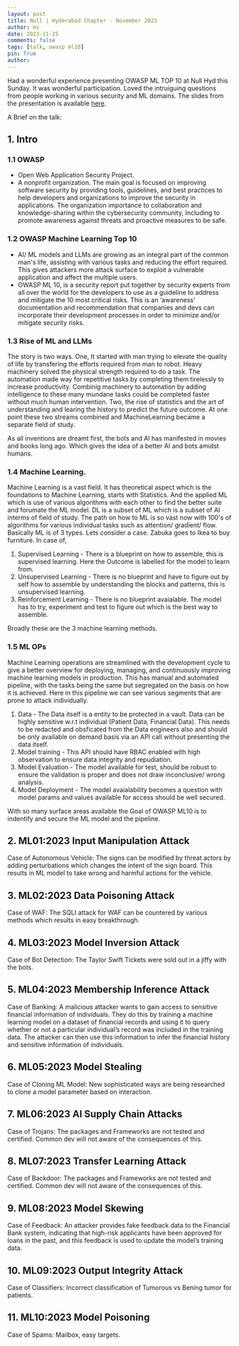 ```yaml
---
layout: post
title: Null | Hyderabad Chapter - November 2023
author: ms
date: 2023-11-25
comments: false
tags: [talk, owasp ml10]
pin: True
author:
---
```


Had a wonderful experience presenting OWASP ML TOP 10 at Null Hyd this Sunday. It was wonderful participation. Loved the intruiguing questions from people working in various security and ML domains. The slides from the presentation is available [here](https://github.com/msnishanth9001/msnishanth9001.github.io/blob/main/PPTX/Null%20%7C%20Hyd%20Nov.pptx).

A Brief on the talk:

## 1. Intro

### 1.1 OWASP 
- Open Web Application Security Project.
- A nonprofit organization. The main goal is focused on improving software security by providing tools, guidelines, and best practices to help developers and organizations to improve the security in applications. The organization importance to collaboration and knowledge-sharing within the cybersecurity community, Including to promote awareness against threats and proactive measures to be safe.

### 1.2 OWASP Machine Learning Top 10
- AI/ ML models and LLMs are growing as an integral part of the common man's life, assisting with various tasks and reducing the effort required. This gives attackers more attack surface to exploit a vulnerable application and affect the multiple users.
- OWASP ML 10, is a security report put together by security experts from all over the world for the developers to use as a guideline to address and mitigate the 10 most critical risks. This is an ‘awareness' documentation and recommendation that companies and devs  can incorporate their development processes in order to minimize and/or mitigate security risks.

### 1.3 Rise of ML and LLMs
The story is two ways. One, It started with man trying to elevate the quality of life by transfering the efforts required from man to robot. Heavy machinery solved the physical strength required to do a task. The automation made way for repetitive tasks by completing them tirelessly to increase productivity. Combinig machinery to automation by adding intelligence to these many mundane tasks could be completed faster without much human intervention. Two, the rise of statistics and the art of understanding and learing the history to predict the future outcome. At one point these two streams combined and MachineLearning became a separate field of study. 

As all inventions are dreamt first, the bots and AI has manifested in movies and books long ago. Which gives the idea of a better AI and bots amidst humans.

### 1.4 Machine Learning.
Machine Learning is a vast field. It has theoretical aspect which is the foundations to Machine Learning, starts with Statistics. And the applied ML which is use of various algorithms with each other to find the better suite and forumate the ML model. DL is a subset of ML which is a subset of AI interms of field of study. The path on how to ML is so vast now with 100's of algorithms for various individual tasks such as attention/ gradient/ flow. Basically ML is of 3 types. Lets consider a case. Zabuka goes to Ikea to buy furniture. In case of,
1. Supervised Learning - There is a blueprint on how to assemble, this is supervised learning. Here the Outcome is labelled for the model to learn from.
2. Unsupervised Learning - There is no blueprint and have to figure out by self how to assemble by understanding the blocks and patterns, this is unsupervised learning.
3. Reinforcement Learning - There is no blueprint avaialable. The model has to try, experiment and test to figure out which is the best way to assemble.

Broadly these are the 3 machine learning methods.

### 1.5 ML OPs
Machine Learning operations are streamlined with the development cycle to give a better overview for deploying, managing, and continuously improving machine learning models in production. This has manual and automated pipeline, with the tasks being the same but segregated on the basis on how it is achieved. Here in this pipeline we can see various segments that are prone to attack individually. 
1.  Data - The Data itself is a entity to be protected in a vault. Data can be highly sensitive w.r.t individual (Patient Data, Financial Data). This needs to be redacted and obsficated from the Data engineers also and should be only available on demand basis via an API call without presenting the data itself.
2. Model training - This API should have RBAC enabled with high observation to ensure data integrity and repudiation.
3. Model Evaluation - The model available for test, should be robust to ensure the validation is proper and does not draw inconclusive/ wrong analysis.
4. Model Deployment - The model avaialability becomes a question with model params and values available for access should be well secured.

With so many surface areas available the Goal of OWASP ML10 is to indentify and secure the ML model and the pipeline.

## 2. ML01:2023 Input Manipulation Attack

Case of Autonomous Vehicle: The signs can be modified by threat actors by adding perturbations which changes the intent of the sign board. This results in ML model to take wrong and harmful actions for the vehicle.

## 3. ML02:2023 Data Poisoning Attack

Case of WAF: The SQLI attack for WAF can be countered by various methods which results in easy breakthrough.

## 4. ML03:2023 Model Inversion Attack

Case of Bot Detection: The Taylor Swift Tickets were sold out in a jiffy with the bots.

## 5. ML04:2023 Membership Inference Attack

Case of Banking: A malicious attacker wants to gain access to sensitive financial information of individuals. They do this by training a machine learning model on a dataset of financial records and using it to query whether or not a particular individual’s record was included in the training data. The attacker can then use this information to infer the financial history and sensitive information of individuals.

## 6. ML05:2023 Model Stealing

Case of Cloning ML Model: New sophisticated ways are being researched to clone a model parameter based on interaction.

## 7. ML06:2023 AI Supply Chain Attacks

Case of Trojans: The packages and Frameworks are not tested and certified. Common dev will not aware of the consequences of this.

## 8. ML07:2023 Transfer Learning Attack

Case of Backdoor: The packages and Frameworks are not tested and certified. Common dev will not aware of the consequences of this.

## 9. ML08:2023 Model Skewing

Case of Feedback: An attacker provides fake feedback data to the Financial Bank system, indicating that high-risk applicants have been approved for loans in the past, and this feedback is used to update the model’s training data.

## 10. ML09:2023 Output Integrity Attack

Case of Classifiers: Incorrect classification of Tumorous vs Bening tumor for patients.

## 11. ML10:2023 Model Poisoning

Case of Spams: Mailbox, easy targets.





